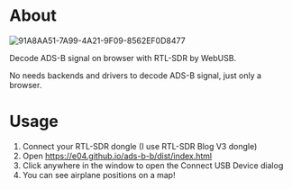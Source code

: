 # About

![91A8AA51-7A99-4A21-9F09-8562EF0D8477](https://user-images.githubusercontent.com/47185462/195645040-65dd8f5e-c732-4f49-8ff7-4145bd675c84.gif)

Decode ADS-B signal on browser with RTL-SDR by WebUSB.

No needs backends and drivers to decode ADS-B signal, just only a browser.

# Usage

1. Connect your RTL-SDR dongle (I use RTL-SDR Blog V3 dongle)
2. Open https://e04.github.io/ads-b-b/dist/index.html
3. Click anywhere in the window to open the Connect USB Device dialog
4. You can see airplane positions on a map!
